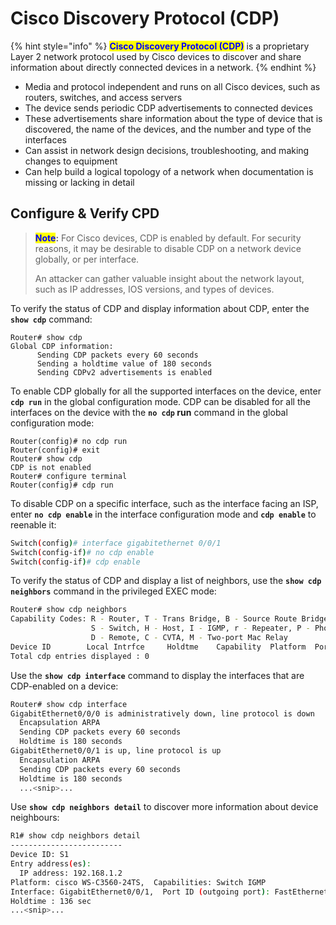 # Cisco Discovery Protocol (CDP)

{% hint style="info" %}
<mark style="color:blue;">**Cisco Discovery Protocol (CDP)**</mark> is a proprietary Layer 2 network protocol used by Cisco devices to discover and share information about directly connected devices in a network.
{% endhint %}

* Media and protocol independent and runs on all Cisco devices, such as routers, switches, and access servers
* The device sends periodic CDP advertisements to connected devices
* These advertisements share information about the type of device that is discovered, the name of the devices, and the number and type of the interfaces
* Can assist in network design decisions, troubleshooting, and making changes to equipment
* Can help build a logical topology of a network when documentation is missing or lacking in detail



## Configure & Verify CPD

> <mark style="color:blue;">**Note**</mark>**:** For Cisco devices, CDP is enabled by default. For security reasons, it may be desirable to disable CDP on a network device globally, or per interface.
>
>
>
> An attacker can gather valuable insight about the network layout, such as IP addresses, IOS versions, and types of devices.



To verify the status of CDP and display information about CDP, enter the **`show cdp`** command:

```shell
Router# show cdp
Global CDP information:
      Sending CDP packets every 60 seconds
      Sending a holdtime value of 180 seconds
      Sending CDPv2 advertisements is enabled
```



To enable CDP globally for all the supported interfaces on the device, enter **`cdp run`** in the global configuration mode. CDP can be disabled for all the interfaces on the device with the **`no cdp` run** command in the global configuration mode:

```shell
Router(config)# no cdp run
Router(config)# exit
Router# show cdp
CDP is not enabled
Router# configure terminal
Router(config)# cdp run
```



To disable CDP on a specific interface, such as the interface facing an ISP, enter **`no cdp enable`** in the interface configuration mode and **`cdp enable`** to reenable it:

```sh
Switch(config)# interface gigabitethernet 0/0/1
Switch(config-if)# no cdp enable
Switch(config-if)# cdp enable
```



To verify the status of CDP and display a list of neighbors, use the **`show cdp neighbors`** command in the privileged EXEC mode:

```sh
Router# show cdp neighbors
Capability Codes: R - Router, T - Trans Bridge, B - Source Route Bridge
                  S - Switch, H - Host, I - IGMP, r - Repeater, P - Phone,
                  D - Remote, C - CVTA, M - Two-port Mac Relay
Device ID        Local Intrfce     Holdtme    Capability  Platform  Port ID
Total cdp entries displayed : 0
```



Use the **`show cdp interface`** command to display the interfaces that are CDP-enabled on a device:

```sh
Router# show cdp interface
GigabitEthernet0/0/0 is administratively down, line protocol is down
  Encapsulation ARPA
  Sending CDP packets every 60 seconds
  Holdtime is 180 seconds
GigabitEthernet0/0/1 is up, line protocol is up
  Encapsulation ARPA
  Sending CDP packets every 60 seconds
  Holdtime is 180 seconds
  ...<snip>...
```



Use **`show cdp neighbors detail`** to discover more information about device neighbours:

```bash
R1# show cdp neighbors detail
-------------------------
Device ID: S1
Entry address(es):
  IP address: 192.168.1.2
Platform: cisco WS-C3560-24TS,  Capabilities: Switch IGMP
Interface: GigabitEthernet0/0/1,  Port ID (outgoing port): FastEthernet0/5
Holdtime : 136 sec
...<snip>...
```
